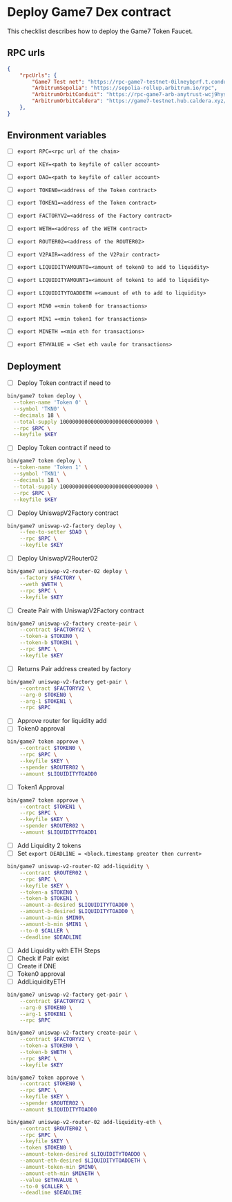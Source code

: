 # Deploy Game7 Dex contract

This checklist describes how to deploy the Game7 Token Faucet.
## RPC urls

```json
{
    "rpcUrls": {
        "Game7 Test net": "https://rpc-game7-testnet-0ilneybprf.t.conduit.xyz",
        "ArbitrumSepolia": "https://sepolia-rollup.arbitrum.io/rpc",
        "ArbitrumOrbitConduit": "https://rpc-game7-arb-anytrust-wcj9hysn7y.t.conduit.xyz",
        "ArbitrumOrbitCaldera": "https://game7-testnet.hub.caldera.xyz/",
    },
}
```

## Environment variables

- [ ] `export RPC=<rpc url of the chain>`
- [ ] `export KEY=<path to keyfile of caller account>`
- [ ] `export DAO=<path to keyfile of caller account>`
- [ ] `export TOKEN0=<address of the Token contract>` 
- [ ] `export TOKEN1=<address of the Token contract>`
- [ ] `export FACTORYV2=<address of the Factory contract>`
- [ ] `export WETH=<address of the WETH contract>`
- [ ] `export ROUTER02=<address of the ROUTER02>`
- [ ] `export V2PAIR=<address of the V2Pair contract>`
- [ ] `export LIQUIDITYAMOUNT0=<amount of token0 to add to liquidity>`
- [ ] `export LIQUIDITYAMOUNT1=<amount of token1 to add to liquidity>`
- [ ] `export LIQUIDITYTOADDETH =<amount of eth to add to liquidity>`
- [ ] `export MIN0 =<min token0 for transactions>`
- [ ] `export MIN1 =<min token1 for transactions>`
- [ ] `export MINETH =<min eth for transactions>`
- [ ] `export ETHVALUE = <Set eth vaule for transactions>`
 

## Deployment

- [ ] Deploy Token contract if need to

```bash
bin/game7 token deploy \
  --token-name 'Token 0' \
  --symbol 'TKN0' \
  --decimals 18 \
  --total-supply 100000000000000000000000000000 \
  --rpc $RPC \
  --keyfile $KEY
```

- [ ] Deploy Token contract if need to

```bash
bin/game7 token deploy \
  --token-name 'Token 1' \
  --symbol 'TKN1' \
  --decimals 18 \
  --total-supply 100000000000000000000000000000 \
  --rpc $RPC \
  --keyfile $KEY
```
- [ ] Deploy UniswapV2Factory contract

```bash
bin/game7 uniswap-v2-factory deploy \
    --fee-to-setter $DAO \
    --rpc $RPC \
    --keyfile $KEY
```

- [ ] Deploy UniswapV2Router02

```bash
bin/game7 uniswap-v2-router-02 deploy \
    --factory $FACTORY \
    --weth $WETH \
    --rpc $RPC \
    --keyfile $KEY
```

- [ ] Create Pair with UniswapV2Factory contract

```bash
bin/game7 uniswap-v2-factory create-pair \
    --contract $FACTORYV2 \
    --token-a $TOKEN0 \
    --token-b $TOKEN1 \
    --rpc $RPC \
    --keyfile $KEY
```
- [ ] Returns Pair address created by factory

```bash
bin/game7 uniswap-v2-factory get-pair \
    --contract $FACTORYV2 \
    --arg-0 $TOKEN0 \
    --arg-1 $TOKEN1 \
    --rpc $RPC
```

- [ ] Approve router for liquidity add
- [ ] Token0 approval
```bash 
bin/game7 token approve \
    --contract $TOKEN0 \
    --rpc $RPC \
    --keyfile $KEY \
    --spender $ROUTER02 \
    --amount $LIQUIDITYTOADD0
```
- [ ] Token1 Approval

```bash
bin/game7 token approve \
    --contract $TOKEN1 \
    --rpc $RPC \
    --keyfile $KEY \
    --spender $ROUTER02 \
    --amount $LIQUIDITYTOADD1
```

- [ ] Add Liquidity 2 tokens
- [ ] Set `export DEADLINE = <block.timestamp greater then current>`

``` bash
bin/game7 uniswap-v2-router-02 add-liquidity \
    --contract $ROUTER02 \
    --rpc $RPC \
    --keyfile $KEY \
    --token-a $TOKEN0 \
    --token-b $TOKEN1 \
    --amount-a-desired $LIQUIDITYTOADD0 \
    --amount-b-desired $LIQUIDITYTOADD0 \
    --amount-a-min $MIN0\
    --amount-b-min $MIN1 \
    --to-0 $CALLER \
    --deadline $DEADLINE

```

- [ ] Add Liquidity with ETH Steps
- [ ] Check if Pair exist
- [ ] Create if DNE
- [ ] Token0 approval
- [ ] AddLiquidityETH

```bash
bin/game7 uniswap-v2-factory get-pair \
    --contract $FACTORYV2 \
    --arg-0 $TOKEN0 \
    --arg-1 $TOKEN1 \
    --rpc $RPC
```
```bash
bin/game7 uniswap-v2-factory create-pair \
    --contract $FACTORYV2 \
    --token-a $TOKEN0 \
    --token-b $WETH \
    --rpc $RPC \
    --keyfile $KEY
```

```bash 
bin/game7 token approve \
    --contract $TOKEN0 \
    --rpc $RPC \
    --keyfile $KEY \
    --spender $ROUTER02 \
    --amount $LIQUIDITYTOADD0
```

```bash
bin/game7 uniswap-v2-router-02 add-liquidity-eth \
    --contract $ROUTER02 \
    --rpc $RPC \
    --keyfile $KEY \
    --token $TOKEN0 \
    --amount-token-desired $LIQUIDITYTOADD0 \
    --amount-eth-desired $LIQUIDITYTOADDETH \
    --amount-token-min $MIN0\
    --amount-eth-min $MINETH \
    --value $ETHVALUE \
    --to-0 $CALLER \
    --deadline $DEADLINE

```
